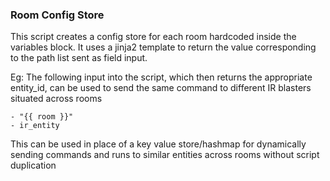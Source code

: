### Room Config Store
This script creates a config store for each room hardcoded inside the variables block. It uses a jinja2 template to return the value corresponding to the path list sent as field input.

Eg:
The following input into the script, which then returns the appropriate entity_id, can be used to send the same command to different IR blasters situated across rooms
```
- "{{ room }}"
- ir_entity
```

This can be used in place of a key value store/hashmap for dynamically sending commands and runs to similar entities across rooms without script duplication
